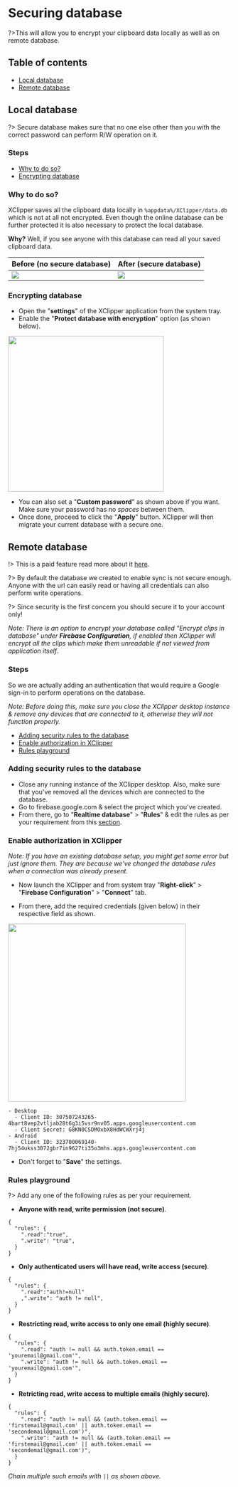 # Securing database

?>This will allow you to encrypt your clipboard data locally as well as on remote database.

## Table of contents <!-- {docsify-ignore} -->

- [Local database](#local-database)
- [Remote database](#remote-database)

## Local database

?> Secure database makes sure that no one else other than you with the correct password can perform R/W operation on it.

### Steps <!-- {docsify-ignore} -->

- [Why to do so?](#why-to-do-so)
- [Encrypting database](#encrypting-database)

### Why to do so?

XClipper saves all the clipboard data locally in `%appdata%/XClipper/data.db` which is not at all not encrypted. Even though the online database can be further protected it is also necessary to protect the local database.

**Why?** Well, if you see anyone with this database can read all your saved clipboard data.

| Before (no secure database)                                                    | After (secure database)                                                       |
| ------------------------------------------------------------------------------ | ----------------------------------------------------------------------------- |
| <img src="https://androdevkit.files.wordpress.com/2020/09/protect-before.png"> | <img src="https://androdevkit.files.wordpress.com/2020/09/protect-after.png"> |

### Encrypting database

- Open the "**settings**" of the XClipper application from the system tray.
- Enable the "**Protect database with encryption**" option (as shown below).

<img  src="https://androdevkit.files.wordpress.com/2020/09/2020-09-26-11-18-26.png" height="350px"/>

- You can also set a "**Custom password**" as shown above if you want. Make sure your password has no _spaces_ between them.
- Once done, proceed to click the "**Apply**" button. XClipper will then migrate your current database with a secure one.

## Remote database

!> This is a paid feature read more about it [here]().

?> By default the database we created to enable sync is not secure enough. Anyone with the url can easily read or having all credentials can also perform write operations.

?> Since security is the first concern you should secure it to your account only!

_Note: There is an option to encrypt your database called "Encrypt clips in database" under **Firebase Configuration**, if enabled then XClipper will encrypt all the clips which make them unreadable if not viewed from application itself_.

### Steps <!-- {docsify-ignore} -->

So we are actually adding an authentication that would require a Google sign-in to perform operations on the database.

_Note: Before doing this, make sure you close the XClipper desktop instance & remove any devices that are connected to it, otherwise they will not function properly._

- [Adding security rules to the database](#adding-security-rules-to-the-database)
- [Enable authorization in XClipper](#enable-authorization-in-xclipper)
- [Rules playground](#rules-playground)

### Adding security rules to the database

- Close any running instance of the XClipper desktop. Also, make sure that you've removed all the devices which are connected to the database.
- Go to firebase.google.com & select the project which you've created.
- From there, go to "**Realtime database**" > "**Rules**" & edit the rules as per your requirement from this [section](#rules-playground).

### Enable authorization in XClipper

_Note: If you have an existing database setup, you might get some error but just ignore them. They are because we've changed the database rules when a connection was already present._

- Now launch the XClipper and from system tray "**Right-click**" > "**Firebase Configuration**" > "**Connect**" tab.

- From there, add the required credentials (given below) in their respective field as shown.

<img src="https://androdevkit.files.wordpress.com/2020/10/secure-1-1.png" height="400px"/>

```
- Desktop
  - Client ID: 307507243265-4bart8vep2vtljab28t6g3i5vsr9nv05.apps.googleusercontent.com
  - Client Secret: G8KN0CSDMOxbX8HdWCWXrj4j
- Android
  - Client ID: 323700069140-7hj54ukss3072gbr7in9627ti35o3mhs.apps.googleusercontent.com
```

- Don't forget to "**Save**" the settings.

### Rules playground

?> Add any one of the following rules as per your requirement.

- **Anyone with read, write permission (not secure)**.

```
{
  "rules": {
    ".read":"true",
    ".write": "true",
  }
}
```

- **Only authenticated users will have read, write access (secure)**.

```
{
  "rules": {
    ".read":"auth!=null"
    ,".write": "auth != null",
  }
}
```

- **Restricting read, write access to only one email (highly secure)**.

```
{
  "rules": {
    ".read": "auth != null && auth.token.email == 'youremail@gmail.com'",
    ".write": "auth != null && auth.token.email == 'youremail@gmail.com'",
  }
}
```

- **Retricting read, write access to multiple emails (highly secure)**.

```
{
  "rules": {
    ".read": "auth != null && (auth.token.email == 'firstemail@gmail.com' || auth.token.email == 'secondemail@gmail.com')",
    ".write": "auth != null && (auth.token.email == 'firstemail@gmail.com' || auth.token.email == 'secondemail@gmail.com')",
  }
}
```

_Chain multiple such emails with `||` as shown above._
